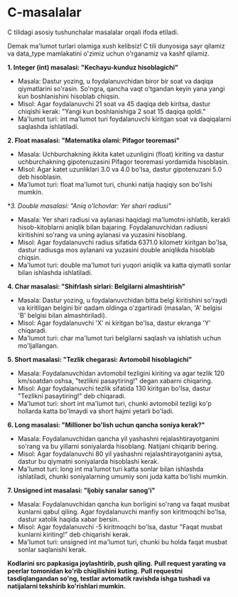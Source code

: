 # C-masalalar
C tilidagi asosiy tushunchalar masalalar orqali ifoda etiladi. 

Demak ma'lumot turlari olamiga xush kelibsiz! 
C tili dunyosiga sayr qilamiz va data_type mamlakatini o'zimiz uchun o'rganamiz va kashf qilamiz.

 
**1. Integer (int) masalasi: "Kechayu-kunduz hisoblagichi"**

- Masala: Dastur yozing, u foydalanuvchidan biror bir soat va daqiqa qiymatlarini so'rasin. So'ngra, qancha vaqt o'tgandan keyin yana yangi kun boshlanishini hisoblab chiqsin.
- Misol: Agar foydalanuvchi 21 soat va 45 daqiqa deb kiritsa, dastur chiqishi kerak: "Yangi kun boshlanishiga 2 soat 15 daqiqa qoldi."
- Ma'lumot turi: int ma'lumot turi foydalanuvchi kiritgan soat va daqiqalarni saqlashda ishlatiladi.

**2. Float masalasi: "Matematika olami: Pifagor teoremasi"**

- Masala: Uchburchakning ikkita katet uzunligini (float) kiriting va dastur uchburchakning gipotenuzasini Pifagor teoremasi yordamida hisoblasin.
- Misol: Agar katet uzunliklari 3.0 va 4.0 bo'lsa, dastur gipotenuzani 5.0 deb hisoblasin.
- Ma'lumot turi: float ma'lumot turi, chunki natija haqiqiy son bo'lishi mumkin.

**3. Double masalasi: "Aniq o'lchovlar: Yer shari radiusi"*

- Masala: Yer shari radiusi va aylanasi haqidagi ma'lumotni ishlatib, kerakli hisob-kitoblarni aniqlik bilan bajaring. Foydalanuvchidan radiusni kiritishini so'rang va uning aylanasi va yuzasini hisoblang.
- Misol: Agar foydalanuvchi radius sifatida 6371.0 kilometr kiritgan bo'lsa, dastur radiusga mos aylanani va yuzasini double aniqlikda hisoblab chiqsin.
- Ma'lumot turi: double ma'lumot turi yuqori aniqlik va katta qiymatli sonlar bilan ishlashda ishlatiladi.

**4. Char masalasi: "Shifrlash sirlari: Belgilarni almashtirish"**

- Masala: Dastur yozing, u foydalanuvchidan bitta belgi kiritishini so'raydi va kiritilgan belgini bir qadam oldinga o'zgartiradi (masalan, 'A' belgisi 'B' belgisi bilan almashtiriladi).
- Misol: Agar foydalanuvchi 'X' ni kiritgan bo'lsa, dastur ekranga 'Y' chiqaradi.
- Ma'lumot turi: char ma'lumot turi belgilarni saqlash va ishlatish uchun mo'ljallangan.

**5. Short masalasi: "Tezlik chegarasi: Avtomobil hisoblagichi"**

- Masala: Foydalanuvchidan avtomobil tezligini kiriting va agar tezlik 120 km/soatdan oshsa, "tezlikni pasaytiring!" degan xabarni chiqaring.
- Misol: Agar foydalanuvchi tezlik sifatida 130 kiritgan bo'lsa, dastur "Tezlikni pasaytiring!" deb chiqaradi.
- Ma'lumot turi: short int ma'lumot turi, chunki avtomobil tezligi ko'p hollarda katta bo'lmaydi va short hajmi yetarli bo'ladi.

**6. Long masalasi: "Millioner bo'lish uchun qancha soniya kerak?"**

- Masala: Foydalanuvchidan qancha yil yashashni rejalashtirayotganini so'rang va bu yillarni soniyalarda hisoblang. Natijani chiqarib bering.
- Misol: Agar foydalanuvchi 80 yil yashashni rejalashtirayotganini aytsa, dastur bu qiymatni soniyalarda hisoblashi kerak.
- Ma'lumot turi: long int ma'lumot turi katta sonlar bilan ishlashda ishlatiladi, chunki soniyalarning umumiy soni juda katta bo'lishi mumkin.

**7. Unsigned int masalasi: "Ijobiy sanalar sanog'i"**

- Masala: Foydalanuvchidan qancha kun borligini so'rang va faqat musbat kunlarni qabul qiling. Agar foydalanuvchi manfiy son kiritmoqchi bo'lsa, dastur xatolik haqida xabar bersin.
- Misol: Agar foydalanuvchi -5 kiritmoqchi bo'lsa, dastur "Faqat musbat kunlarni kiriting!" deb chiqarishi kerak.
- Ma'lumot turi: unsigned int ma'lumot turi, chunki bu holda faqat musbat sonlar saqlanishi kerak.

**Kodlarini src papkasiga joylashtirib, push qiling.**
**Pull request yarating va peerlar tomonidan ko'rib chiqilishini kuting.**
**Pull requestni tasdiqlangandan so'ng, testlar avtomatik ravishda ishga tushadi va natijalarni tekshirib ko'rishlari mumkin.**
